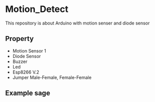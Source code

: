# Motion_Detect
This repository is about Arduino with motion senser and diode sensor

## Property
- Motion Sensor 1
- Diode Sensor
- Buzzer
- Led
- Esp8266 V.2
- Jumper Male-Female, Female-Female

## Example sage
